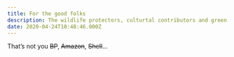 ```yaml
---
title: For the good folks
description: The wildlife protectors, culturtal contributors and green architects. We’re for everyone who’s making a change for good.
date: 2020-04-24T10:48:46.000Z
---
```


That’s not you <strike>BP</strike>, <strike>Amazon</strike>, <strike>Shell</strike>…
